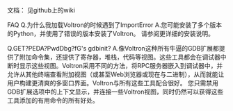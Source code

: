 文档：
见github上的wiki

FAQ
Q.为什么我加载Voltron的时候遇到了ImportError
A.您可能安装了多个版本的Python，并使用了错误的版本安装了Voltron。 请参阅更详细的安装说明。

Q.GET?PEDA?PwdDbg?fG's gdbinit?
A.像Voltron这种所有牛逼的GDB扩展都提供了附加命令集，还提供了寄存器，堆栈，代码等视图。这些工具都会在调试器中断时显示这些视图。Voltron采用不同的方法，将RPC服务器嵌入到调试器中，并允许从其他终端查看附加视图（或甚至Web浏览器或现在与二进制），从而就能让用户构建更清爽的多窗口界面。Voltron与所有这些工具配合很好。 您只需禁用GDB扩展选项中的上下文显示，并连接一些Voltron视图，同时仍然可以获得这些工具添加的有用命令的所有好处。